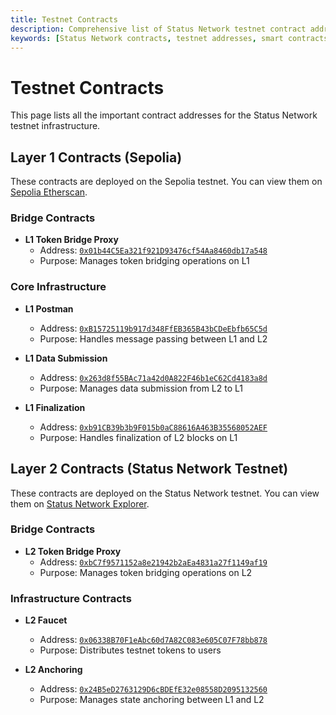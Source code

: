 ```yaml
---
title: Testnet Contracts
description: Comprehensive list of Status Network testnet contract addresses, including bridge contracts, core infrastructure, and L2 contracts with their purposes and links to block explorers.
keywords: [Status Network contracts, testnet addresses, smart contracts, bridge contracts, L1 contracts, L2 contracts, blockchain infrastructure]
---
```


# Testnet Contracts

This page lists all the important contract addresses for the Status Network testnet infrastructure.

## Layer 1 Contracts (Sepolia)

These contracts are deployed on the Sepolia testnet. You can view them on [Sepolia Etherscan](https://sepolia.etherscan.io).

### Bridge Contracts
- **L1 Token Bridge Proxy**
  - Address: [`0x01b44C5Ea321f921D93476cf54Aa8460db17a548`](https://sepolia.etherscan.io/address/0x01b44C5Ea321f921D93476cf54Aa8460db17a548)
  - Purpose: Manages token bridging operations on L1

### Core Infrastructure
- **L1 Postman**
  - Address: [`0xB15725119b917d348FfEB365B43bCDeEbfb65C5d`](https://sepolia.etherscan.io/address/0xB15725119b917d348FfEB365B43bCDeEbfb65C5d)
  - Purpose: Handles message passing between L1 and L2

- **L1 Data Submission**
  - Address: [`0x263d8f55BAc71a42d0A822F46b1eC62Cd4183a8d`](https://sepolia.etherscan.io/address/0x263d8f55BAc71a42d0A822F46b1eC62Cd4183a8d)
  - Purpose: Manages data submission from L2 to L1

- **L1 Finalization**
  - Address: [`0xb91CB39b3b9F015b0aC88616A463B35568052AEF`](https://sepolia.etherscan.io/address/0xb91CB39b3b9F015b0aC88616A463B35568052AEF)
  - Purpose: Handles finalization of L2 blocks on L1

## Layer 2 Contracts (Status Network Testnet)

These contracts are deployed on the Status Network testnet. You can view them on [Status Network Explorer](https://sepoliascan.status.network).

### Bridge Contracts
- **L2 Token Bridge Proxy**
  - Address: [`0xbC7f9571152a8e21942b2aEa4831a27f1149af19`](https://sepoliascan.status.network/address/0xbC7f9571152a8e21942b2aEa4831a27f1149af19)
  - Purpose: Manages token bridging operations on L2

### Infrastructure Contracts
- **L2 Faucet**
  - Address: [`0x06338B70F1eAbc60d7A82C083e605C07F78bb878`](https://sepoliascan.status.network/address/0x06338B70F1eAbc60d7A82C083e605C07F78bb878)
  - Purpose: Distributes testnet tokens to users

- **L2 Anchoring**
  - Address: [`0x24B5eD2763129D6cBDEfE32e08558D2095132560`](https://sepoliascan.status.network/address/0x24B5eD2763129D6cBDEfE32e08558D2095132560)
  - Purpose: Manages state anchoring between L1 and L2

